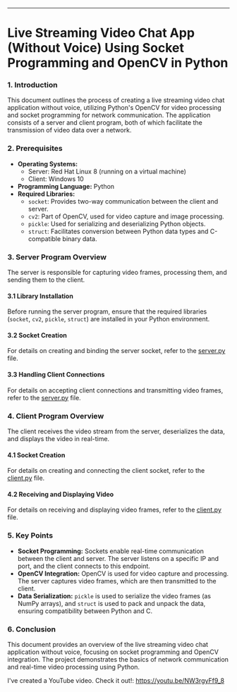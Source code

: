 ---

# Live Streaming Video Chat App (Without Voice) Using Socket Programming and OpenCV in Python

### 1. **Introduction**
This document outlines the process of creating a live streaming video chat application without voice, utilizing Python's OpenCV for video processing and socket programming for network communication. The application consists of a server and client program, both of which facilitate the transmission of video data over a network.

### 2. **Prerequisites**
- **Operating Systems:** 
  - Server: Red Hat Linux 8 (running on a virtual machine)
  - Client: Windows 10
- **Programming Language:** Python
- **Required Libraries:** 
  - `socket`: Provides two-way communication between the client and server.
  - `cv2`: Part of OpenCV, used for video capture and image processing.
  - `pickle`: Used for serializing and deserializing Python objects.
  - `struct`: Facilitates conversion between Python data types and C-compatible binary data.

### 3. **Server Program Overview**
The server is responsible for capturing video frames, processing them, and sending them to the client.

#### 3.1 **Library Installation**
Before running the server program, ensure that the required libraries (`socket`, `cv2`, `pickle`, `struct`) are installed in your Python environment.

#### 3.2 **Socket Creation**
For details on creating and binding the server socket, refer to the [server.py](Server.ipynb) file.

#### 3.3 **Handling Client Connections**
For details on accepting client connections and transmitting video frames, refer to the [server.py](Server.ipynb) file.

### 4. **Client Program Overview**
The client receives the video stream from the server, deserializes the data, and displays the video in real-time.

#### 4.1 **Socket Creation**
For details on creating and connecting the client socket, refer to the [client.py](Client.ipynb) file.

#### 4.2 **Receiving and Displaying Video**
For details on receiving and displaying video frames, refer to the [client.py](Client.ipynb) file.

### 5. **Key Points**
- **Socket Programming:** Sockets enable real-time communication between the client and server. The server listens on a specific IP and port, and the client connects to this endpoint.
- **OpenCV Integration:** OpenCV is used for video capture and processing. The server captures video frames, which are then transmitted to the client.
- **Data Serialization:** `pickle` is used to serialize the video frames (as NumPy arrays), and `struct` is used to pack and unpack the data, ensuring compatibility between Python and C.

### 6. **Conclusion**
This document provides an overview of the live streaming video chat application without voice, focusing on socket programming and OpenCV integration. The project demonstrates the basics of network communication and real-time video processing using Python.

I've created a YouTube video. Check it out!: https://youtu.be/NW3rgyFf9_8
